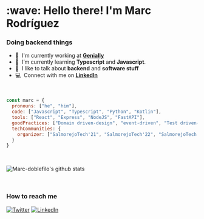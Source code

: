 <h1 align="left" id="macropower-title">:wave: Hello there! I'm Marc Rodríguez</h1>

<h3 align="left">Doing backend things</h3>

- :office: &nbsp;I'm currently working at **[Genially]**
- :seedling: &nbsp;I’m currently learning **Typescript** and **Javascript**.
- :speech_balloon: &nbsp;I like to talk about **backend** and **software stuff**
- :computer: &nbsp;Connect with me on **[LinkedIn]**

<br>

```javascript
const marc = {
  pronouns: ["he", "him"],
  code: ["Javascript", "Typescript", "Python", "Kotlin"],
  tools: ["React", "Express", "NodeJS", "FastAPI"],
  goodPractices: ["Domain driven-design", "event-driven", "Test driven-development", "microservices"],
  techCommunities: {
    organizer: ["SalmorejoTech'21", "SalmorejoTech'22", "SalmorejoTech'23"],
  }
}
```

<br>
  
![Marc-doblefilo's github stats](https://github-readme-stats.vercel.app/api?username=marc-doblefilo&count_private=true&show_icons=true&title_color=fff&icon_color=79ff97&text_color=9f9f9f&bg_color=151515)
  
<br>

<h3 align="left">How to reach me</h3>

[![Twitter](https://img.shields.io/badge/Twitter-1DA1F2?style=for-the-badge&logo=twitter&logoColor=white)](https://twitter.com/marc_doblefilo)
[![LinkedIn](https://img.shields.io/badge/LinkedIn-0072B1?style=for-the-badge&logo=linkedin&logoColor=white)](https://www.linkedin.com/in/marc-rodr%C3%ADguez-8b1441195/)

<!-- LINKS -->

[Genially]: https://genial.ly "Genially page"
[LinkedIn]: https://www.linkedin.com/in/marc-rodr%C3%ADguez-8b1441195/ "LinkedIn Profile"

